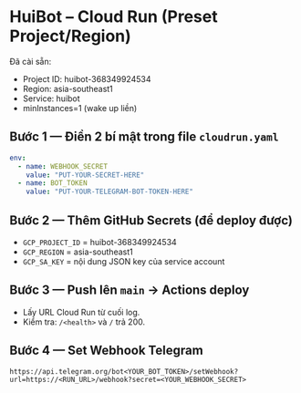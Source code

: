 # HuiBot – Cloud Run (Preset Project/Region)

Đã cài sẵn:
- Project ID: huibot-368349924534
- Region: asia-southeast1
- Service: huibot
- minInstances=1 (wake up liền)

## Bước 1 — Điền 2 bí mật trong file `cloudrun.yaml`
```yaml
env:
  - name: WEBHOOK_SECRET
    value: "PUT-YOUR-SECRET-HERE"
  - name: BOT_TOKEN
    value: "PUT-YOUR-TELEGRAM-BOT-TOKEN-HERE"
```

## Bước 2 — Thêm GitHub Secrets (để deploy được)
- `GCP_PROJECT_ID` = huibot-368349924534
- `GCP_REGION` = asia-southeast1
- `GCP_SA_KEY` = nội dung JSON key của service account

## Bước 3 — Push lên `main` → Actions deploy
- Lấy URL Cloud Run từ cuối log.
- Kiểm tra: `/<health>` và `/` trả 200.

## Bước 4 — Set Webhook Telegram
```
https://api.telegram.org/bot<YOUR_BOT_TOKEN>/setWebhook?url=https://<RUN_URL>/webhook?secret=<YOUR_WEBHOOK_SECRET>
```

